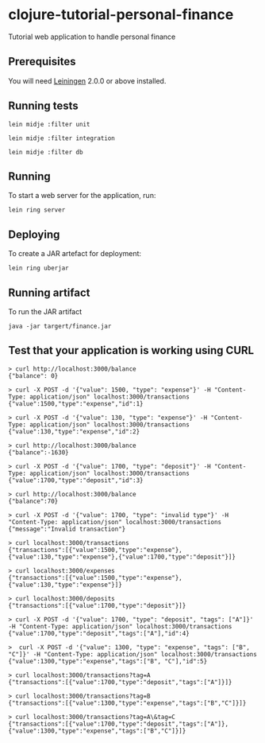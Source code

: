 # clojure-tutorial-personal-finance

Tutorial web application to handle personal finance

## Prerequisites

You will need [Leiningen][] 2.0.0 or above installed.

[leiningen]: https://github.com/technomancy/leiningen

## Running tests

    lein midje :filter unit

    lein midje :filter integration

    lein midje :filter db

## Running

To start a web server for the application, run:

    lein ring server

## Deploying

To create a JAR artefact for deployment:

    lein ring uberjar

## Running artifact

To run the JAR artifact

    java -jar targert/finance.jar


## Test that your application is working using CURL

    > curl http://localhost:3000/balance
    {"balance": 0}

    > curl -X POST -d '{"value": 1500, "type": "expense"}' -H "Content-Type: application/json" localhost:3000/transactions
    {"value":1500,"type":"expense","id":1}

    > curl -X POST -d '{"value": 130, "type": "expense"}' -H "Content-Type: application/json" localhost:3000/transactions
    {"value":130,"type":"expense","id":2}

    > curl http://localhost:3000/balance
    {"balance":-1630}

    > curl -X POST -d '{"value": 1700, "type": "deposit"}' -H "Content-Type: application/json" localhost:3000/transactions
    {"value":1700,"type":"deposit","id":3}

    > curl http://localhost:3000/balance
    {"balance":70}

    > curl -X POST -d '{"value": 1700, "type": "invalid type"}' -H "Content-Type: application/json" localhost:3000/transactions
    {"message":"Invalid transaction"}

    > curl localhost:3000/transactions
    {"transactions":[{"value":1500,"type":"expense"},{"value":130,"type":"expense"},{"value":1700,"type":"deposit"}]}

    > curl localhost:3000/expenses
    {"transactions":[{"value":1500,"type":"expense"},{"value":130,"type":"expense"}]}

    > curl localhost:3000/deposits
    {"transactions":[{"value":1700,"type":"deposit"}]}

    > curl -X POST -d '{"value": 1700, "type": "deposit", "tags": ["A"]}' -H "Content-Type: application/json" localhost:3000/transactions
    {"value":1700,"type":"deposit","tags":["A"],"id":4}

    >  curl -X POST -d '{"value": 1300, "type": "expense", "tags": ["B", "C"]}' -H "Content-Type: application/json" localhost:3000/transactions
    {"value":1300,"type":"expense","tags":["B", "C"],"id":5}

    > curl localhost:3000/transactions?tag=A
    {"transactions":[{"value":1700,"type":"deposit","tags":["A"]}]}

    > curl localhost:3000/transactions?tag=B
    {"transactions":[{"value":1300,"type":"expense","tags":["B","C"]}]}

    > curl localhost:3000/transactions?tag=A\&tag=C
    {"transactions":[{"value":1700,"type":"deposit","tags":["A"]},{"value":1300,"type":"expense","tags":["B","C"]}]}
